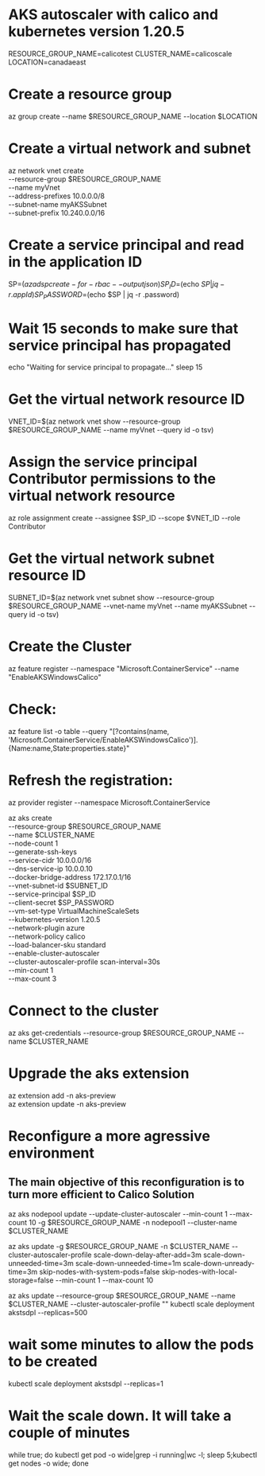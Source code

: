 # AKS autoscaler with calico and kubernetes version 1.20.5

RESOURCE_GROUP_NAME=calicotest
CLUSTER_NAME=calicoscale
LOCATION=canadaeast

# Create a resource group
az group create --name $RESOURCE_GROUP_NAME --location $LOCATION

# Create a virtual network and subnet
az network vnet create \
    --resource-group $RESOURCE_GROUP_NAME \
    --name myVnet \
    --address-prefixes 10.0.0.0/8 \
    --subnet-name myAKSSubnet \
    --subnet-prefix 10.240.0.0/16

# Create a service principal and read in the application ID
SP=$(az ad sp create-for-rbac --output json)
SP_ID=$(echo $SP | jq -r .appId)
SP_PASSWORD=$(echo $SP | jq -r .password)

# Wait 15 seconds to make sure that service principal has propagated
echo "Waiting for service principal to propagate..."
sleep 15

# Get the virtual network resource ID
VNET_ID=$(az network vnet show --resource-group $RESOURCE_GROUP_NAME --name myVnet --query id -o tsv)

# Assign the service principal Contributor permissions to the virtual network resource
az role assignment create --assignee $SP_ID --scope $VNET_ID --role Contributor

# Get the virtual network subnet resource ID
SUBNET_ID=$(az network vnet subnet show --resource-group $RESOURCE_GROUP_NAME --vnet-name myVnet --name myAKSSubnet --query id -o tsv)

# Create the Cluster

az feature register --namespace "Microsoft.ContainerService" --name "EnableAKSWindowsCalico"

# Check:
az feature list -o table --query "[?contains(name, 'Microsoft.ContainerService/EnableAKSWindowsCalico')].{Name:name,State:properties.state}"

# Refresh the registration:
az provider register --namespace Microsoft.ContainerService


az aks create \
    --resource-group $RESOURCE_GROUP_NAME \
    --name $CLUSTER_NAME \
    --node-count 1 \
    --generate-ssh-keys \
    --service-cidr 10.0.0.0/16 \
    --dns-service-ip 10.0.0.10 \
    --docker-bridge-address 172.17.0.1/16 \
    --vnet-subnet-id $SUBNET_ID \
    --service-principal $SP_ID \
    --client-secret $SP_PASSWORD \
    --vm-set-type VirtualMachineScaleSets \
    --kubernetes-version 1.20.5 \
    --network-plugin azure \
    --network-policy calico \
	--load-balancer-sku standard \
	--enable-cluster-autoscaler \
	--cluster-autoscaler-profile scan-interval=30s \
    --min-count 1 \
    --max-count 3
	
# Connect to the cluster
az aks get-credentials --resource-group $RESOURCE_GROUP_NAME --name $CLUSTER_NAME

# Upgrade the aks extension
az extension add -n aks-preview <br>
az extension update -n aks-preview

# Reconfigure a more agressive environment 
## The main objective of this reconfiguration is to turn more efficient to Calico Solution
az aks nodepool update --update-cluster-autoscaler --min-count 1 --max-count 10 -g $RESOURCE_GROUP_NAME -n nodepool1 --cluster-name $CLUSTER_NAME

az aks update -g $RESOURCE_GROUP_NAME -n $CLUSTER_NAME --cluster-autoscaler-profile scale-down-delay-after-add=3m scale-down-unneeded-time=3m scale-down-unneeded-time=1m scale-down-unready-time=3m skip-nodes-with-system-pods=false skip-nodes-with-local-storage=false --min-count 1 --max-count 10

az aks update --resource-group $RESOURCE_GROUP_NAME --name $CLUSTER_NAME --cluster-autoscaler-profile ""
kubectl scale deployment akstsdpl --replicas=500

# wait some minutes to allow the pods to be created
kubectl scale deployment akstsdpl --replicas=1

# Wait the scale down. It will take a couple of minutes
while true; do kubectl get pod -o wide|grep -i running|wc -l; sleep 5;kubectl get nodes -o wide; done
